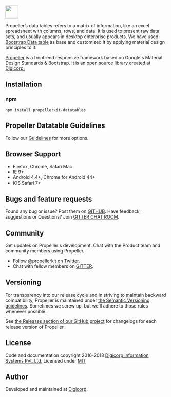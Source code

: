 <br>
<p align="left">
  <a href="http://propeller.in/" target="_blank">
    <img height="40" src="http://propeller.in/assets/images/propeller-logo.png" />
  </a>
	 <p align="left">
Propeller’s data tables refers to a matrix of information, like an excel spreadsheet with columns, rows, and data. It is used to present raw data sets, and usually appears in desktop enterprise products. We have used <a href="https://datatables.net/examples/styling/bootstrap.html" target="_blank">Bootstrap Data table</a> as base and customized it by applying material design principles to it. 

<a href="http://propeller.in/" target="_blank">Propeller</a> is a front-end responsive framework based on Google's Material Design Standards & Bootstrap. It is an open source library created at <a href="https://www.digi-corp.com/" target="_blank">Digicorp.</a></p>
</p>

## Installation

### npm

```
npm install propellerkit-datatables
```

## Propeller Datatable Guidelines

Follow our [Guidelines](http://propeller.in/components/data-table.php) for more options.


## Browser Support

- Firefox, Chrome, Safari Mac
- IE 9+
- Android 4.4+, Chrome for Android 44+
- iOS Safari 7+


## Bugs and feature requests

Found any bug or issue? Post them on [GITHUB](https://github.com/digicorp/propeller/issues).
Have feedback, suggestions or Questions? Join [GITTER CHAT ROOM](https://gitter.im/Propeller-Material-Design-Bootstrap-Framework/Support).


## Community

Get updates on Propeller's development. Chat with the Product team and community members using Propeller.

- Follow [@propellerkit on Twitter](https://twitter.com/PropellerKit).
- Chat with fellow members on [GITTER](https://gitter.im/Propeller-Material-Design-Bootstrap-Framework/Support).


## Versioning

For transparency into our release cycle and in striving to maintain backward compatibility, Propeller is maintained under [the Semantic Versioning guidelines](http://semver.org/). Sometimes we screw up, but we'll adhere to those rules whenever possible.

See [the Releases section of our GitHub project](https://github.com/digicorp/propeller/releases) for changelogs for each release version of Propeller.


## License

Code and documentation copyright 2016-2018 [Digicorp Information Systems Pvt. Ltd.](https://www.digi-corp.com/)
Licensed under [MIT](https://github.com/digicorp/propeller/blob/master/LICENSE)


## Author

Developed and maintained at [Digicorp](https://www.digi-corp.com/).
